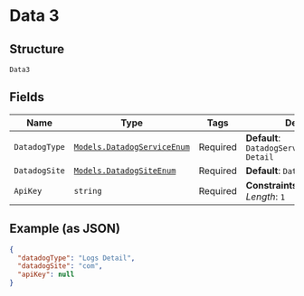 
# Data 3

## Structure

`Data3`

## Fields

| Name | Type | Tags | Description |
|  --- | --- | --- | --- |
| `DatadogType` | [`Models.DatadogServiceEnum`](../../doc/models/datadog-service-enum.md) | Required | **Default**: `DatadogServiceEnum.Enum_Logs Detail` |
| `DatadogSite` | [`Models.DatadogSiteEnum`](../../doc/models/datadog-site-enum.md) | Required | **Default**: `DatadogSiteEnum.com` |
| `ApiKey` | `string` | Required | **Constraints**: *Minimum Length*: `1` |

## Example (as JSON)

```json
{
  "datadogType": "Logs Detail",
  "datadogSite": "com",
  "apiKey": null
}
```

